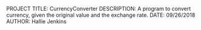 PROJECT TITLE: CurrencyConverter
DESCRIPTION: A program to convert currency, given the original value and the exchange rate.
DATE: 09/26/2018
AUTHOR: Hallie Jenkins
